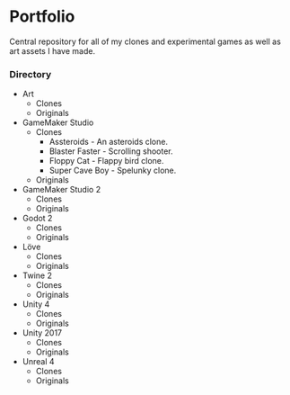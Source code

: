 # Portfolio
Central repository for all of my clones and experimental games as well as art assets I have made.


### Directory
* Art
    * Clones
    * Originals
* GameMaker Studio
    * Clones
        * Assteroids - An asteroids clone.
        * Blaster Faster - Scrolling shooter.
        * Floppy Cat - Flappy bird clone.
        * Super Cave Boy - Spelunky clone. 
    * Originals
* GameMaker Studio 2
    * Clones
    * Originals
* Godot 2
    * Clones
    * Originals
* Löve
    * Clones
    * Originals
* Twine 2
    * Clones
    * Originals
* Unity 4
    * Clones
    * Originals
* Unity 2017
    * Clones
    * Originals
* Unreal 4
    * Clones
    * Originals